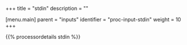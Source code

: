 +++
title = "stdin"
description = ""

[menu.main]
parent = "inputs"
identifier = "proc-input-stdin"
weight = 10
+++

{{% processordetails stdin %}}